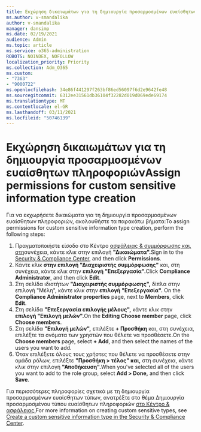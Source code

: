 ```yaml
---
title: Εκχώρηση δικαιωμάτων για τη δημιουργία προσαρμοσμένων ευαίσθητων πληροφοριών
ms.author: v-smandalika
author: v-smandalika
manager: dansimp
ms.date: 02/19/2021
audience: Admin
ms.topic: article
ms.service: o365-administration
ROBOTS: NOINDEX, NOFOLLOW
localization_priority: Priority
ms.collection: Adm_O365
ms.custom:
- "7363"
- "9000722"
ms.openlocfilehash: 34e86f441297f263bf86ed56097f6d2e9642fe48
ms.sourcegitcommit: 6312ee31561db36104f32282d019d069ede69174
ms.translationtype: MT
ms.contentlocale: el-GR
ms.lasthandoff: 03/11/2021
ms.locfileid: "50746139"
---
```

# <a name="assign-permissions-for-custom-sensitive-information-type-creation"></a><span data-ttu-id="d85db-102">Εκχώρηση δικαιωμάτων για τη δημιουργία προσαρμοσμένων ευαίσθητων πληροφοριών</span><span class="sxs-lookup"><span data-stu-id="d85db-102">Assign permissions for custom sensitive information type creation</span></span>

<span data-ttu-id="d85db-103">Για να εκχωρήσετε δικαιώματα για τη δημιουργία προσαρμοσμένων ευαίσθητων πληροφοριών, ακολουθήστε τα παρακάτω βήματα:</span><span class="sxs-lookup"><span data-stu-id="d85db-103">To assign permissions for custom sensitive information type creation, perform the following steps:</span></span>

1. <span data-ttu-id="d85db-104">Πραγματοποιήστε είσοδο στο Κέντρο [ασφάλειας & συμμόρφωσης και, στη](https://sip.protection.office.com/)συνέχεια, κάντε κλικ στην επιλογή **"Δικαιώματα".**</span><span class="sxs-lookup"><span data-stu-id="d85db-104">Sign in to the [Security & Compliance Center](https://sip.protection.office.com/), and then click **Permissions**.</span></span>
2. <span data-ttu-id="d85db-105">Κάντε κλικ **στην επιλογή "Διαχειριστής συμμόρφωσης"** και, στη συνέχεια, κάντε κλικ στην **επιλογή "Επεξεργασία".**</span><span class="sxs-lookup"><span data-stu-id="d85db-105">Click **Compliance Administrator**, and then click **Edit**.</span></span>
3. <span data-ttu-id="d85db-106">Στη σελίδα ιδιοτήτων **"Διαχειριστής συμμόρφωσης",** δίπλα στην επιλογή "Μέλη", κάντε κλικ στην **επιλογή "Επεξεργασία".** </span><span class="sxs-lookup"><span data-stu-id="d85db-106">On the **Compliance Administrator properties** page, next to **Members**, click **Edit**.</span></span>
4. <span data-ttu-id="d85db-107">Στη σελίδα **"Επεξεργασία επιλογής μέλους",** κάντε κλικ στην **επιλογή "Επιλογή μελών".**</span><span class="sxs-lookup"><span data-stu-id="d85db-107">On the **Editing Choose member** page, click **Choose members**.</span></span>
5. <span data-ttu-id="d85db-108">Στη σελίδα **"Επιλογή μελών",** επιλέξτε **+ Προσθήκη** και, στη συνέχεια, επιλέξτε τα ονόματα των χρηστών που θέλετε να προσθέσετε.</span><span class="sxs-lookup"><span data-stu-id="d85db-108">On the **Choose members** page, select **+ Add**, and then select the names of the users you want to add.</span></span>
6. <span data-ttu-id="d85db-109">Όταν επιλέξετε όλους τους χρήστες που θέλετε να προσθέσετε στην ομάδα ρόλων, επιλέξτε **"Προσθήκη > τέλος" και,** στη συνέχεια, κάντε κλικ στην επιλογή **"Αποθήκευση".**</span><span class="sxs-lookup"><span data-stu-id="d85db-109">When you've selected all of the users you want to add to the role group, select **Add > Done,** and then click **Save**.</span></span>

<span data-ttu-id="d85db-110">Για περισσότερες πληροφορίες σχετικά με τη δημιουργία προσαρμοσμένων ευαίσθητων τύπων, ανατρέξτε στο θέμα Δημιουργία προσαρμοσμένου τύπου ευαίσθητων πληροφοριών [στο Κέντρο & ασφάλειας.](https://docs.microsoft.com/microsoft-365/compliance/create-a-custom-sensitive-information-type)</span><span class="sxs-lookup"><span data-stu-id="d85db-110">For more information on creating custom sensitive types, see [Create a custom sensitive information type in the Security & Compliance Center](https://docs.microsoft.com/microsoft-365/compliance/create-a-custom-sensitive-information-type).</span></span>